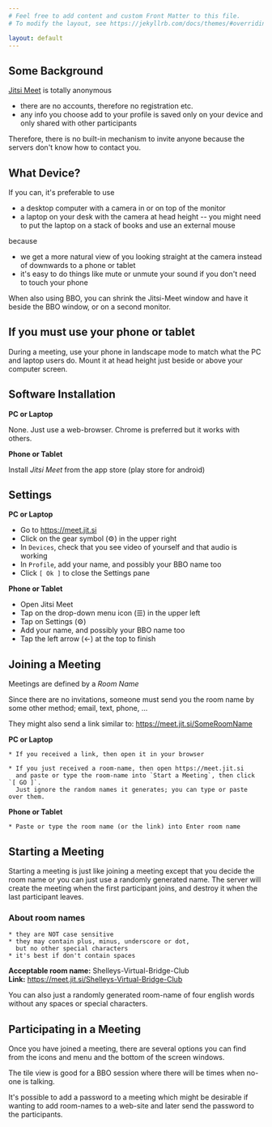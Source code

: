 ```yaml
---
# Feel free to add content and custom Front Matter to this file.
# To modify the layout, see https://jekyllrb.com/docs/themes/#overriding-theme-defaults

layout: default
---
```


<!-- # Guide to Using Jitsi Meet with BBO -->

## Some Background

 [Jitsi Meet](https://jitsi.org/jitsi-meet) is totally anonymous
  * there are no accounts, therefore no registration etc.
  * any info you choose add to your profile is saved only on your
    device and only shared with other participants
	
Therefore, there is no built-in mechanism to invite anyone because the
servers don't know how to contact you.

## What Device?

If you can, it's preferable to use
  * a desktop computer with a camera in or on top of the monitor
  * a laptop on your desk with the camera at head height -- you might
    need to put the laptop on a stack of books and use an external
    mouse

because

  * we get a more natural view of you looking straight at the camera
    instead of downwards to a phone or tablet
  * it's easy to do things like mute or unmute your sound if you don't
    need to touch your phone

When also using BBO, you can shrink the Jitsi-Meet window and have it
beside the BBO window, or on a second monitor.

## If you must use your phone or tablet

During a meeting, use your phone in landscape mode to match what the
PC and laptop users do. Mount it at head height just beside or above
your computer screen.

## Software Installation

**PC or Laptop**

None. Just use a web-browser. Chrome is preferred but it works with others.

**Phone or Tablet**

Install *Jitsi Meet* from the app store (play store for android)

## Settings

**PC or Laptop**

  * Go to <https://meet.jit.si>
  * Click on the gear symbol (⚙) in the upper right
  * In `Devices`, check that you see video of yourself and that
    audio is working
  * In `Profile`, add your name, and possibly your BBO name too
  * Click `[ Ok ]` to close the Settings pane

**Phone or Tablet**

  * Open Jitsi Meet
  * Tap on the drop-down menu icon (☰) in the upper left
  * Tap on Settings (⚙)
  * Add your name, and possibly your BBO name too
  * Tap the left arrow (←) at the top to finish

## Joining a Meeting

Meetings are defined by a *Room Name*

Since there are no invitations, someone must send you the room name by
some other method; email, text, phone, ...

They might also send a link similar to:  https://meet.jit.si/SomeRoomName

**PC or Laptop**

	* If you received a link, then open it in your browser

    * If you just received a room-name, then open https://meet.jit.si
	  and paste or type the room-name into `Start a Meeting`, then click `[ GO ]`.
	  Just ignore the random names it generates; you can type or paste over them.

**Phone or Tablet**

	* Paste or type the room name (or the link) into Enter room name

## Starting a Meeting

Starting a meeting is just like joining a meeting except that you
decide the room name or you can just use a randomly generated name.
The server will create the meeting when the first participant joins,
and destroy it when the last participant leaves.

### About room names

	* they are NOT case sensitive
	* they may contain plus, minus, underscore or dot,
	  but no other special characters
    * it's best if don't contain spaces

__Acceptable room name:__   Shelleys-Virtual-Bridge-Club  
__Link:__  https://meet.jit.si/Shelleys-Virtual-Bridge-Club

You can also just a randomly generated room-name of four english words
without any spaces or special characters.

## Participating in a Meeting

Once you have joined a meeting, there are several options you can find
from the icons and menu and the bottom of the screen windows.

The tile view is good for a BBO session where there will be times when
no-one is talking.

It's possible to add a password to a meeting which might be desirable
if wanting to add room-names to a web-site and later send the password
to the participants.
